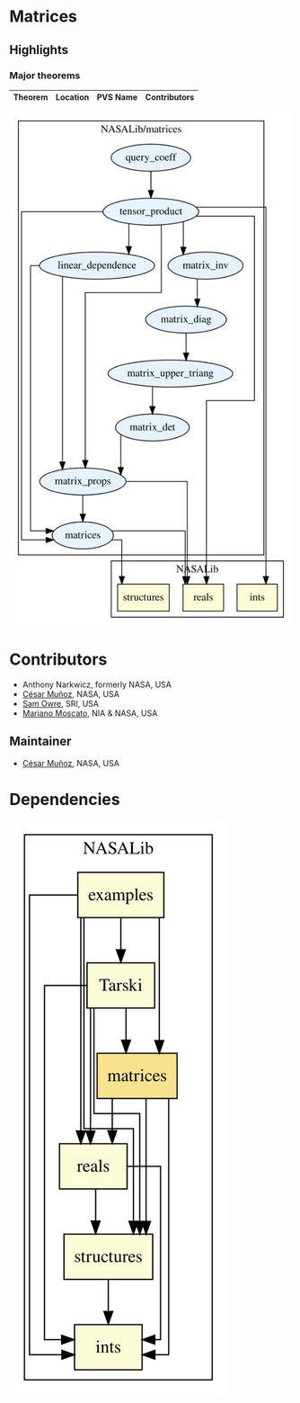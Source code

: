 # Matrices

## Highlights

### Major theorems

| Theorem | Location | PVS Name | Contributors |
| --- | --- | --- | --- |


![dependency graph](./matrices-zoomed.svg "Dependency Graph")

# Contributors
* Anthony Narkwicz, formerly NASA, USA
* [César Muñoz](http://shemesh.larc.nasa.gov/people/cam), NASA, USA
* [Sam Owre](http://www.csl.sri.com/users/owre), SRI, USA
* [Mariano Moscato](https://www.nianet.org/directory/research-staff/mariano-moscato/), NIA & NASA, USA

## Maintainer
* [César Muñoz](http://shemesh.larc.nasa.gov/people/cam), NASA, USA

# Dependencies
![dependency graph](./matrices.svg "Dependency Graph")

